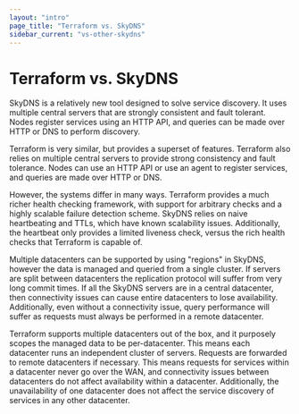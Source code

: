 ```yaml
---
layout: "intro"
page_title: "Terraform vs. SkyDNS"
sidebar_current: "vs-other-skydns"
---
```


# Terraform vs. SkyDNS

SkyDNS is a relatively new tool designed to solve service discovery.
It uses multiple central servers that are strongly consistent and
fault tolerant. Nodes register services using an HTTP API, and
queries can be made over HTTP or DNS to perform discovery.

Terraform is very similar, but provides a superset of features. Terraform
also relies on multiple central servers to provide strong consistency
and fault tolerance. Nodes can use an HTTP API or use an agent to
register services, and queries are made over HTTP or DNS.

However, the systems differ in many ways. Terraform provides a much richer
health checking framework, with support for arbitrary checks and
a highly scalable failure detection scheme. SkyDNS relies on naive
heartbeating and TTLs, which have known scalability issues. Additionally,
the heartbeat only provides a limited liveness check, versus the rich
health checks that Terraform is capable of.

Multiple datacenters can be supported by using "regions" in SkyDNS,
however the data is managed and queried from a single cluster. If servers
are split between datacenters the replication protocol will suffer from
very long commit times. If all the SkyDNS servers are in a central datacenter, then
connectivity issues can cause entire datacenters to lose availability.
Additionally, even without a connectivity issue, query performance will
suffer as requests must always be performed in a remote datacenter.

Terraform supports multiple datacenters out of the box, and it purposely
scopes the managed data to be per-datacenter. This means each datacenter
runs an independent cluster of servers. Requests are forwarded to remote
datacenters if necessary. This means requests for services within a datacenter
never go over the WAN, and connectivity issues between datacenters do not
affect availability within a datacenter. Additionally, the unavailability
of one datacenter does not affect the service discovery of services
in any other datacenter.
